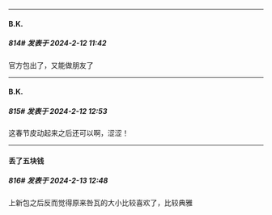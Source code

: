
*****

####  B.K.  
##### 814#       发表于 2024-2-12 11:42

官方包出了，又能做朋友了


*****

####  B.K.  
##### 815#       发表于 2024-2-12 12:53

这春节皮动起来之后还可以啊，涩涩！


*****

####  丢了五块钱  
##### 816#       发表于 2024-2-13 12:48

上新包之后反而觉得原来咎瓦的大小比较喜欢了，比较典雅

